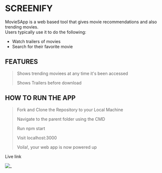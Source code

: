 # SCREENIFY

MovieSApp is a web based tool that gives movie recommendations and also trending movies.  
Users typically use it to do the following:
- Watch trailers of movies
- Search for their favorite movie


## FEATURES
> Shows trending moviees at any time it's been accessed
>
> Shows Trailers before download

## HOW TO RUN THE APP
> Fork and Clone the Repository to your Local Machine
> 
> Navigate to the parent folder using the CMD
> 
> Run npm start
> 
> Visit localhost:3000
> 
> Voila!, your web app is now powered up


Live link


![_]()





![]()
